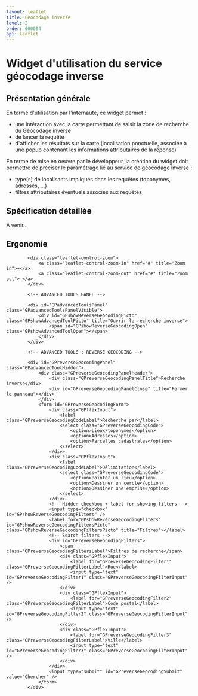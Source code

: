 ```yaml
---
layout: leaflet
title: Geocodage inverse
level: 2
order: 000004
api: leaflet
---
```


# Widget d'utilisation du service géocodage inverse

## Présentation générale

En terme d'utilisation par l'internaute, ce widget permet :

*  une intéraction avec la carte permettant de saisir la zone de recherche du Géocodage inverse
* de lancer la requête
* d'afficher les résultats sur la carte (localisation ponctuelle, associée à une popup contenant les informations attributaires de la réponse)

En terme de mise en oeuvre par le développeur, la création du widget doit permettre de préciser le paramétrage lié au service de géocodage inverse :

* type(s) de localisants impliqués dans les requêtes (toponymes, adresses, ...)
* filtres attributaires éventuels associés aux requêtes


## Spécification détaillée

A venir...

## Ergonomie
    

<div id="viewerDiv">
            
            <div class="leaflet-control-zoom">
                <a class="leaflet-control-zoom-in" href="#" title="Zoom in">+</a>
                <a class="leaflet-control-zoom-out" href="#" title="Zoom out">-</a>
            </div>
            
            <!-- ADVANCED TOOLS PANEL -->
            
            <div id="GPadvancedToolsPanel" class="GPadvancedToolsPanelVisible">
                <div id="GPshowReverseGeocodingPicto" class="GPshowAdvancedToolPicto" title="Ouvrir la recherche inverse">
                    <span id="GPshowReverseGeocodingOpen" class="GPshowAdvancedToolOpen"></span>
                </div>
            </div>
            
            <!-- ADVANCED TOOLS : REVERSE GEOCODING -->
            
            <div id="GPreverseGeocodingPanel" class="GPadvancedToolHidden">
                <div class="GPreverseGeocodingPanelHeader">
                    <div class="GPreverseGeocodingPanelTitle">Recherche inverse</div>
                    <div id="GPreverseGeocodingPanelClose" title="Fermer le panneau"></div>
                </div>
                <form id="GPreverseGeocodingForm">
                    <div class="GPflexInput">
                        <label class="GPreverseGeocodingCodeLabel">Recherche par</label>
                        <select class="GPreverseGeocodingCode">
                            <option>Lieux/toponymes</option>
                            <option>Adresses</option>
                            <option>Parcelles cadastrales</option>
                        </select>
                    </div>
                    <div class="GPflexInput">
                        <label class="GPreverseGeocodingCodeLabel">Délimitation</label>
                        <select class="GPreverseGeocodingCode">
                            <option>Pointer un lieu</option>
                            <option>Dessiner un cercle</option>
                            <option>Dessiner une emprise</option>
                        </select>
                    </div>
                    <!-- Hidden checkbox + label for showing filters -->
                    <input type="checkbox" id="GPshowReverseGeocodingFilters" />
                    <label for="GPshowReverseGeocodingFilters" id="GPshowReverseGeocodingFiltersPicto" class="GPshowReverseGeocodingFiltersPicto" title="Filtres"></label>
                    <!-- Search filters -->
                    <div id="GPreverseGeocodingFilters">
                        <span class="GPreverseGeocodingFiltersLabel">Filtres de recherche</span>
                        <div class="GPflexInput">
                            <label for="GPreverseGeocodingFilter1" class="GPreverseGeocodingFilterLabel">Rue</label>
                            <input type="text" id="GPreverseGeocodingFilter1" class="GPreverseGeocodingFilterInput" />
                        </div>
                        <div class="GPflexInput">
                            <label for="GPreverseGeocodingFilter2" class="GPreverseGeocodingFilterLabel">Code postal</label>
                            <input type="text" id="GPreverseGeocodingFilter2" class="GPreverseGeocodingFilterInput" />
                        </div>
                        <div class="GPflexInput">
                            <label for="GPreverseGeocodingFilter3" class="GPreverseGeocodingFilterLabel">Ville</label>
                            <input type="text" id="GPreverseGeocodingFilter3" class="GPreverseGeocodingFilterInput" />
                        </div>
                    </div>
                    <input type="submit" id="GPreverseGeocodingSubmit" value="Chercher" />
                </form>
            </div>
        
</div>
        

